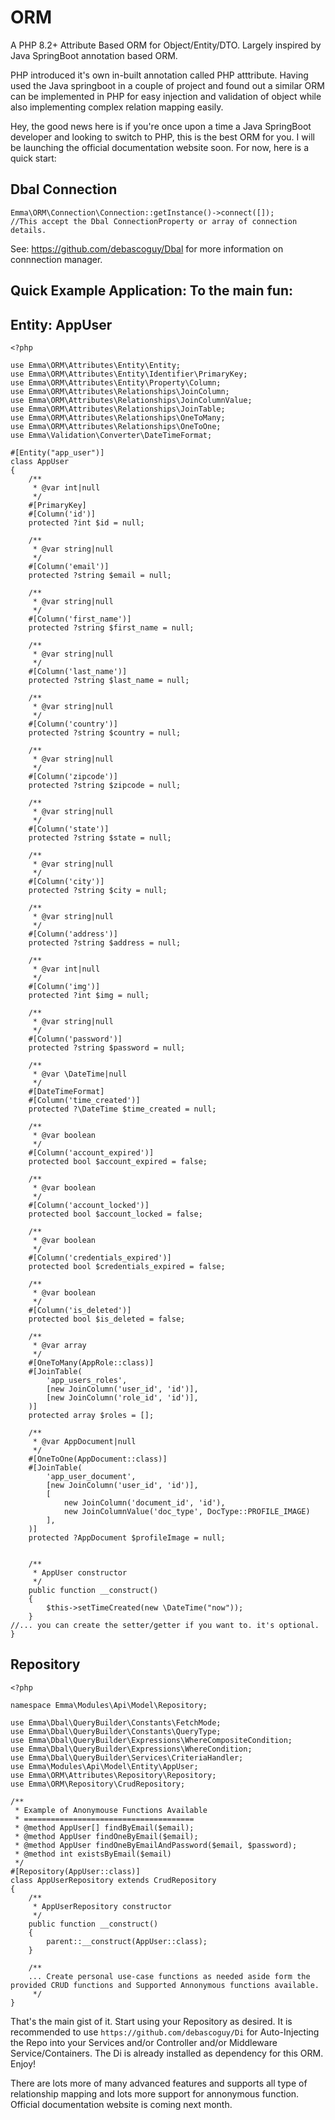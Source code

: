 # ORM
 A PHP 8.2+ Attribute Based ORM for Object/Entity/DTO. Largely inspired by Java SpringBoot annotation based ORM. 

 PHP introduced it's own in-built annotation called PHP atttribute. Having used the Java springboot in a couple of project and found out a similar ORM can be implemented in PHP for easy injection and validation of object while also implementing complex relation mapping easily.

 Hey, the good news here is if you're once upon a time a Java SpringBoot developer and looking to switch to PHP, this is the best ORM for you. I will be launching the official documentation website soon. For now, here is a quick start:

 ## Dbal Connection
```
Emma\ORM\Connection\Connection::getInstance()->connect([]);
//This accept the Dbal ConnectionProperty or array of connection details.
```
See: https://github.com/debascoguy/Dbal for more information on connnection manager.

## Quick Example Application: To the main fun:

## Entity: AppUser

```
<?php

use Emma\ORM\Attributes\Entity\Entity;
use Emma\ORM\Attributes\Entity\Identifier\PrimaryKey;
use Emma\ORM\Attributes\Entity\Property\Column;
use Emma\ORM\Attributes\Relationships\JoinColumn;
use Emma\ORM\Attributes\Relationships\JoinColumnValue;
use Emma\ORM\Attributes\Relationships\JoinTable;
use Emma\ORM\Attributes\Relationships\OneToMany;
use Emma\ORM\Attributes\Relationships\OneToOne;
use Emma\Validation\Converter\DateTimeFormat;

#[Entity("app_user")]
class AppUser
{
    /**
     * @var int|null
     */
    #[PrimaryKey]
    #[Column('id')]
    protected ?int $id = null;

    /**
     * @var string|null
     */
    #[Column('email')]
    protected ?string $email = null;

    /**
     * @var string|null
     */
    #[Column('first_name')]
    protected ?string $first_name = null;

    /**
     * @var string|null
     */
    #[Column('last_name')]
    protected ?string $last_name = null;

    /**
     * @var string|null
     */
    #[Column('country')]
    protected ?string $country = null;

    /**
     * @var string|null
     */
    #[Column('zipcode')]
    protected ?string $zipcode = null;

    /**
     * @var string|null
     */
    #[Column('state')]
    protected ?string $state = null;

    /**
     * @var string|null
     */
    #[Column('city')]
    protected ?string $city = null;

    /**
     * @var string|null
     */
    #[Column('address')]
    protected ?string $address = null;

    /**
     * @var int|null
     */
    #[Column('img')]
    protected ?int $img = null;

    /**
     * @var string|null
     */
    #[Column('password')]
    protected ?string $password = null;

    /**
     * @var \DateTime|null
     */
    #[DateTimeFormat]
    #[Column('time_created')]
    protected ?\DateTime $time_created = null;

    /**
     * @var boolean
     */
    #[Column('account_expired')]
    protected bool $account_expired = false;

    /**
     * @var boolean
     */
    #[Column('account_locked')]
    protected bool $account_locked = false;

    /**
     * @var boolean
     */
    #[Column('credentials_expired')]
    protected bool $credentials_expired = false;

    /**
     * @var boolean
     */
    #[Column('is_deleted')]
    protected bool $is_deleted = false;

    /**
     * @var array
     */
    #[OneToMany(AppRole::class)]
    #[JoinTable(
        'app_users_roles',
        [new JoinColumn('user_id', 'id')],
        [new JoinColumn('role_id', 'id')],
    )]
    protected array $roles = [];

    /**
     * @var AppDocument|null
     */
    #[OneToOne(AppDocument::class)]
    #[JoinTable(
        'app_user_document',
        [new JoinColumn('user_id', 'id')],
        [
            new JoinColumn('document_id', 'id'),
            new JoinColumnValue('doc_type', DocType::PROFILE_IMAGE)
        ],
    )]
    protected ?AppDocument $profileImage = null;


    /**
     * AppUser constructor
     */
    public function __construct() 
    {
        $this->setTimeCreated(new \DateTime("now"));
    }
//... you can create the setter/getter if you want to. it's optional.
}
```
## Repository
```
<?php

namespace Emma\Modules\Api\Model\Repository;

use Emma\Dbal\QueryBuilder\Constants\FetchMode;
use Emma\Dbal\QueryBuilder\Constants\QueryType;
use Emma\Dbal\QueryBuilder\Expressions\WhereCompositeCondition;
use Emma\Dbal\QueryBuilder\Expressions\WhereCondition;
use Emma\Dbal\QueryBuilder\Services\CriteriaHandler;
use Emma\Modules\Api\Model\Entity\AppUser;
use Emma\ORM\Attributes\Repository\Repository;
use Emma\ORM\Repository\CrudRepository;

/**
 * Example of Anonymouse Functions Available
 * ======================================
 * @method AppUser[] findByEmail($email);
 * @method AppUser findOneByEmail($email);
 * @method AppUser findOneByEmailAndPassword($email, $password);
 * @method int existsByEmail($email)
 */
#[Repository(AppUser::class)]
class AppUserRepository extends CrudRepository
{
    /**
     * AppUserRepository constructor
     */
    public function __construct() 
    {
        parent::__construct(AppUser::class);
    }
    
    /**
    ... Create personal use-case functions as needed aside form the provided CRUD functions and Supported Annonymous functions available.
     */
}
```
That's the main gist of it. Start using your Repository as desired. It is recommended to use 
```https://github.com/debascoguy/Di``` for Auto-Injecting the Repo into your Services and/or Controller and/or Middleware Service/Containers. The Di is already installed as dependency for this ORM. Enjoy!

There are lots more of many advanced features and supports all type of relationship mapping and lots more support for annonymous function. Official documentation website is coming next month.